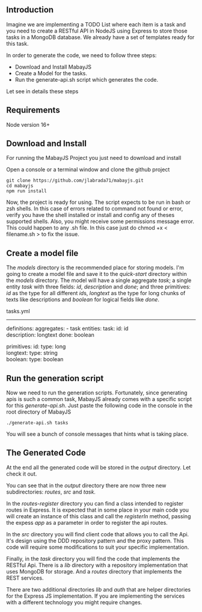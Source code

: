 Introduction
-------------
Imagine we are implementing a TODO List where each item is a task and you need to create a RESTful API in NodeJS using Express to store those tasks in a MongoDB database. We already have a set of templates ready for this task.

In order to generate the code, we need to follow three steps:
- Download and Install MabayJS
- Create a Model for the tasks.
- Run the generate-api.sh script which generates the code.

Let see in details these steps

Requirements
---------------------
Node version 16+

Download and Install
---------------------

For running the MabayJS Project you just need to download and install 

Open a console or a terminal window and clone the github project
```
git clone https://github.com/jlabrada71/mabayjs.git
cd mabayjs
npm run install
```

Now, the project is ready for using.
The script expects to be run in bash or zsh shells. In this case of errors related to command not found or error, verify you have the shell installed or install and config any of theses supported shells.
Also, you might receive some permissions message error. This could happen to any .sh file. In this case just do chmod +x < filename.sh > to fix the issue.


Create a model file
------------------------
The *models* directory is the recommended place for storing models.
I'm going to create a model file and save it to the *quick-start* directory within the *models* directory.
The model will have a single aggregate *task*; a single entity *task* with three fields: *id*, *description* and *done*; and three primitives: *id* as the type for all different *id*s, *longtext* as the type for long chunks of texts like descriptions and *boolean* for logical fields like *done*.

tasks.yml

---
definitions:
  aggregates:
    - task
  entities:
    task:
      id: id      
      description: longtext
      done: boolean   

  primitives:
    id:
      type: long    
    longtext:
      type: string    
    boolean:
      type: boolean


Run the generation script 
-------------------------

Now we need to run the generation scripts. Fortunately, since generating apis is such a common task, MabayJS already comes with a specific script for this *generate-api.sh*.
Just paste the following code in the console in the root directory of MabayJS

```
./generate-api.sh tasks
```

You will see a bunch of console messages that hints what is taking place.

The Generated Code
--------------

At the end all the generated code will be stored in the *output* directory. Let check it out.

You can see that in the *output* directory there are now three new subdirectories: *routes*, *src* and *task*.

In the *routes-register* directory you can find a class intended to register routes in Express. It is expected that in some place in your main code you will create an instance of this class and call the *registerIn* method, passing the expess *app* as a parameter in order to register the api routes.
 
In the *src* directory you will find client code that allows you to call the Api. It's design using the DDD repository pattern and the proxy pattern. This code will require some modifications to suit your specific implementation.

Finally, in the *task* directory you will find the code that implements the RESTful Api. There is a *lib* directory with a repository implementation that uses MongoDB for storage. And a *routes* directory that implements the REST services.

There are two additional directories *lib* and *auth* that are helper directories for the Express JS implementation. If you are implementing the services with a different technology you might require changes.



